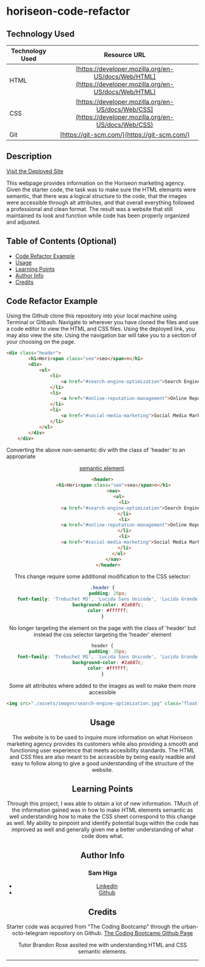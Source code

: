 # horiseon-code-refactor

## Technology Used 

| Technology Used         | Resource URL           | 
| ------------- |:-------------:| 
| HTML    | [https://developer.mozilla.org/en-US/docs/Web/HTML](https://developer.mozilla.org/en-US/docs/Web/HTML) | 
| CSS     | [https://developer.mozilla.org/en-US/docs/Web/CSS](https://developer.mozilla.org/en-US/docs/Web/CSS)      |   
| Git | [https://git-scm.com/](https://git-scm.com/)     |    

## Description 

[Visit the Deployed Site](https://samhiga.github.io/Horiseon-Code-Refactor/)

This webpage provides information on the Horiseon marketing agency. Given the starter code, the task was to make sure the HTML elemants were semantic, that there was a logical structure to the code, that the images were accessible through alt attributes, and that overall everything followed a professional and clean format. The result was a website that still maintained its look and function while code has been properly organized and adjusted. 


## Table of Contents (Optional)

* [Code Refactor Example](#code-refactor-example)
* [Usage](#usage)
* [Learning Points](#learning-points)
* [Author Info](#author-info)
* [Credits](#credits)


## Code Refactor Example

Using the Github clone this repository into your local machine using Terminal or Gitbash. Navigate to wherever you have cloned the files and use a code editor to view the HTML and CSS files. Using the deployed link, you may also view the site. Using the navigation bar will take you to a section of your choosing on the page.


```html
<div class="header">
        <h1>Hori<span class="seo">seo</span>n</h1>
        <div>
            <ul>
                <li>
                    <a href="#search-engine-optimization">Search Engine Optimization</a>
                </li>
                <li>
                    <a href="#online-reputation-management">Online Reputation Management</a>
                </li>
                <li>
                    <a href="#social-media-marketing">Social Media Marketing</a>
                </li>
            </ul>
        </div>
    </div>
```

Converting the above non-semantic div with the class of 'header' to an appropriate [<header> semantic element](https://www.w3schools.com/html/html5_semantic_elements.asp). 

```html
<header>
        <h1>Hori<span class="seo">seo</span>n</h1>
        <nav>
            <ul>
                <li>
                    <a href="#search-engine-optimization">Search Engine Optimization</a>
                </li>
                <li>
                    <a href="#online-reputation-management">Online Reputation Management</a>
                </li>
                <li>
                    <a href="#social-media-marketing">Social Media Marketing</a>
                </li>
            </ul>
        </nav>
    </header>

```

This change require some additional modification to the CSS selector: 

```css
.header {
    padding: 20px;
    font-family: 'Trebuchet MS', 'Lucida Sans Unicode', 'Lucida Grande', 'Lucida Sans', Arial, sans-serif;
    background-color: #2a607c;
    color: #ffffff;
}
```

No longer targeting the element on the page with the class of 'header' but instead the css selector targeting the 'header' element 

```css
header {
    padding: 20px;
    font-family: 'Trebuchet MS', 'Lucida Sans Unicode', 'Lucida Grande', 'Lucida Sans', Arial, sans-serif;
    background-color: #2a607c;
    color: #ffffff;
}

```

Some alt attributes where added to the images as well to make them more accessible 

```html
<img src="./assets/images/search-engine-optimization.jpg" class="float-left" alt="seo notebook"/>
```

## Usage 

The website is to be used to inquire more information on what Horiseon marketing agency provides its customers while also providing a smooth and functioning user experience that meets accesibility standards. The HTML and CSS files are also meant to be accessible by being easily readble and easy to follow along to give a good understanding of the structure of the website.


## Learning Points 

Through this project, I was able to obtain a lot of new information. TMuch of the information gained was in how to make HTML elements semantic
as well understanding how to make the CSS sheet correspond to this change as well. My ability to pinpoint and identify potential bugs within the 
code has improved as well and generally given me a better understanding of what code does what.


## Author Info


### Sam Higa 


* [LinkedIn](https://www.linkedin.com/in/sam-higa-b887b9209/)
* [Github](https://github.com/samhiga)



## Credits

Starter code was acquired from "The Coding Bootcamp" through the urban-octo-telegram repository on Github.
[The Coding Bootcamp Github Page](https://github.com/coding-boot-camp)

Tutor Brandon Rose assited me with understanding HTML and CSS semantic elements.

---


